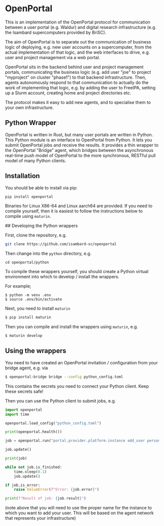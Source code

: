 <!--
SPDX-FileCopyrightText: © 2024 Christopher Woods <Christopher.Woods@bristol.ac.uk>
SPDX-License-Identifier: CC0-1.0
-->

# OpenPortal

This is an implementation of the OpenPortal protocol for communication
between a user portal (e.g. Waldur) and digital research infrastructure
(e.g. the Isambard supercomputers provided by BriSC).

The aim of OpenPortal is to separate out the communication of business logic
of deploying, e.g. new user accounts on a supercomputer, from the actual
implementation of that logic, and the web interfaces to drive, e.g.
user and project management via a web portal.

OpenPortal sits in the backend behind user and project management portals,
communicating the business logic (e.g. add user "joe" to project "myproject"
on cluster "phase1") to that backend infrastructure. Then, agents
autonomously respond to that communication to actually do the work of
implementing that logic, e.g. by adding the user to FreeIPA, setting up
a Slurm account, creating home and project directories etc.

The protocol makes it easy to add new agents, and to specialise them to
your own infrastructure.

## Python Wrapper

OpenPortal is written in Rust, but many user portals are written in Python.
This Python module is an interface to OpenPortal from Python. It lets
you submit OpenPortal jobs and receive the results. It provides a thin
wrapper to the OpenPortal "Bridge" agent, which bridges between the
asynchronous real-time push model of OpenPortal to the more synchronous,
RESTful pull model of many Python clients.

## Installation

You should be able to install via pip:

```bash
pip install openportal
```

Binaries for Linux X86-64 and Linux aarch64 are provided. If you need to
compile yourself, then it is easiest to follow the instructions below
to compile using `maturin`.

## Developing the Python wrappers

First, clone the repository, e.g.

```bash
git clone https://github.com/isambard-sc/openportal
```

Then change into the `python` directory, e.g.

```
cd openportal/python
```

To compile these wrappers yourself, you should create a Python
virtual environment into which to develop / install the wrappers.

For example;

```
$ python -m venv .env
$ source .env/bin/activate
```

Next, you need to install `maturin`

```bash
$ pip install maturin
```

Then you can compile and install the wrappers using `maturin`, e.g.

```bash
$ maturin develop
```

## Using the wrappers

You need to have created an OpenPortal invitation / configuration from
your bridge agent, e.g. via

```bash
$ openportal-bridge bridge --config python_config.toml
```

This contains the secrets you need to connect your Python client.
Keep these secrets safe!

Then you can use the Python client to submit jobs, e.g.

```python
import openportal
import time

openportal.load_config("python_config.toml")

print(openportal.health())

job = openportal.run("portal.provider.platform.instance add_user person.project.portal")

job.update()

print(job)

while not job.is_finished:
    time.sleep(0.1)
    job.update()

if job.is_error:
    raise ValueError(f"Error: {job.error}")

print(f"Result of job: {job.result}")
```

(note above that you will need to use the proper name for the instance
to which you want to add your user. This will be based on the agent
network that represents your infrastructure)
